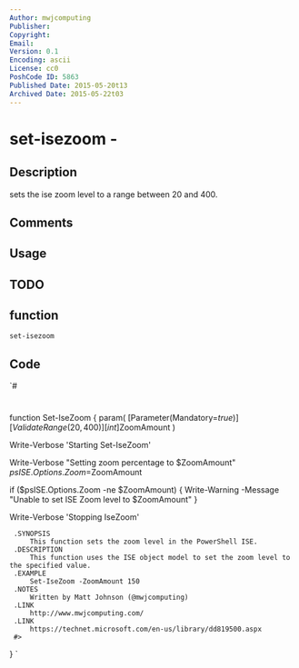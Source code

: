 ```yaml
---
Author: mwjcomputing
Publisher: 
Copyright: 
Email: 
Version: 0.1
Encoding: ascii
License: cc0
PoshCode ID: 5863
Published Date: 2015-05-20t13
Archived Date: 2015-05-22t03
---
```


# set-isezoom - 

## Description

sets the ise zoom level to a range between 20 and 400.

## Comments



## Usage



## TODO



## function

`set-isezoom`

## Code

`#
 #
 function Set-IseZoom {
   param(
     [Parameter(Mandatory=$true)]
     [ValidateRange(20,400)]
     [int]$ZoomAmount
   )
   
   Write-Verbose 'Starting Set-IseZoom'
 
   Write-Verbose "Setting zoom percentage to $ZoomAmount"
   $psISE.Options.Zoom=$ZoomAmount
 
   if ($psISE.Options.Zoom -ne $ZoomAmount) {
     Write-Warning -Message "Unable to set ISE Zoom level to $ZoomAmount"
   }
 
   Write-Verbose 'Stopping IseZoom'
 
   
     .SYNOPSIS
         This function sets the zoom level in the PowerShell ISE.
     .DESCRIPTION
         This function uses the ISE object model to set the zoom level to the specified value.
     .EXAMPLE
         Set-IseZoom -ZoomAmount 150
     .NOTES
         Written by Matt Johnson (@mwjcomputing)
     .LINK
         http://www.mwjcomputing.com/
     .LINK
         https://technet.microsoft.com/en-us/library/dd819500.aspx
     #>
 
 }
`

